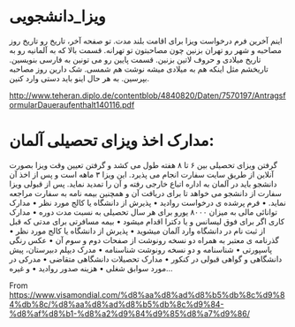 # ویزا_دانشجویی

اینم آخرین فرم درخواست ویزا برای اقامت بلند مدت. تو صفحه آخر، تاریخ رو تاریخ روز مصاحبه و شهر رو تهران بزنین چون مصاحبتون تو تهرانه. قسمت بالا که به آلمانیه رو به تاریخ میلادی و حروف لاتین بزنین. قسمت پایین رو می تونین به فارسی بنویسین. تاریخشم مثل اینکه هم به میلادی میشه نوشت هم شمسی. شک دارین روز مصاحبه بپرسین. به هر حال اینو باید دستی وارد کنین.


http://www.teheran.diplo.de/contentblob/4840820/Daten/7570197/AntragsformularDaueraufenthalt140116.pdf


# مدارک اخذ ویزای تحصیلی‌ آلمان:

گرفتن ویزای تحصیلی بین ۶ تا ۸ هفته طول می کشد و گرفتن تعیین وقت ویزا بصورت آنلاین از طریق سایت سفارت انجام می پذیرد. این ویزا ۳ ماهه است و پس از اخذ آن دانشجو باید در آلمان به اداره اتباع خارجی رفته و آن را تمدید نماید. پس از قبولی ویزا سفارت از دانشجو می خواهد تا برای دریافت آن و همچنین بیمه نامه به سفارت مراجعه نماید.
• فرم پرشده ی درخواست روادید
• پذیرش از دانشگاه‌ یا کالج مورد نظر
• مدارک توانائی مالی به میزان ۸۰۰۰ یورو برای هر سال تحصیلی‌ به نسبت مدت دوره
• مدارک کاری اگر برای فوق لیسانس و یا دکترا اقدام میشود
• بیمه مسافرتی برای مدتی‌ که قبل از ثبت نام در دانشگاه وارد آلمان میشوید
• پذیرش از دانشگاه یا کالج مورد نظر
• گذرنامه ی معتبر به همراه دو نسخه رونوشت از صفحات دوم و سوم آن
• عکس رنگی پاسپورتی
• شناسنامه و دو نسخه رونوشت شناسنامه
• مدرک دیپلم دبیرستان، پیش دانشگاهی و گواهی قبولی در کنکور
• مدارک تحصیلات دانشگاهی متقاضی
• مدرکی در مورد سوابق شغلی
• هزینه صدور روادید
• و غیره…

From <https://www.visamondial.com/%d8%aa%d8%ad%d8%b5%db%8c%d9%84%db%8c/%d8%aa%d8%ad%d8%b5%db%8c%d9%84-%d8%af%d8%b1-%d8%a2%d9%84%d9%85%d8%a7%d9%86/> 